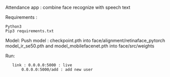 Attendance app : combine face recognize with speech text 

Requirements :
  ```Mongo database
  Python3
  Pip3 requirements.txt
  ```
Model:
  Push model : checkpoint.pth into face/alignment/retinaface_pytorch model_ir_se50.pth and model_mobilefacenet.pth into face/src/weights 


Run:
  ```After put model to folder and install requirements run python3 app
     link : 0.0.0.0:5000 : live
         0.0.0.0:5000/add : add new user
  ```
